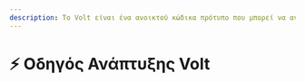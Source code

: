 ```yaml
---
description: Το Volt είναι ένα ανοικτού κώδικα πρότυπο που μπορεί να αναπτύξει τη δική του πλατφόρμα εξυπηρέτησης βάρους χάρτινου βάρους με βάση την Plazma.
---
```


# ⚡ Οδηγός Ανάπτυξης Volt
